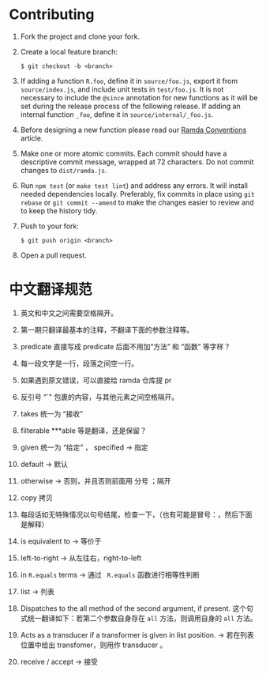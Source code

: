# Contributing

1.  Fork the project and clone your fork.

1.  Create a local feature branch:

        $ git checkout -b <branch>

1.  If adding a function `R.foo`, define it in `source/foo.js`, export it from
    `source/index.js`, and include unit tests in `test/foo.js`. It is not necessary
    to include the `@since` annotation for new functions as it will be set
    during the release process of the following release. If adding an internal
    function `_foo`, define it in `source/internal/_foo.js`.

1.  Before designing a new function please read our [Ramda Conventions](https://github.com/ramda/ramda/wiki/Ramda-Conventions) article.

1.  Make one or more atomic commits. Each commit should have a descriptive
    commit message, wrapped at 72 characters. Do not commit changes to
    `dist/ramda.js`.

1.  Run `npm test` (or `make test lint`) and address any errors. It will install
    needed dependencies locally.  Preferably, fix commits in place using `git
    rebase` or `git commit --amend` to make the changes easier to review and to
    keep the history tidy.

1.  Push to your fork:

        $ git push origin <branch>

1.  Open a pull request.

# 中文翻译规范

1. 英文和中文之间需要空格隔开。

2. 第一期只翻译最基本的注释，不翻译下面的参数注释等。

3. predicate 直接写成 predicate 后面不用加“方法” 和 “函数” 等字样？

4. 每一段文字是一行，段落之间空一行。

5. 如果遇到原文错误，可以直接给 ramda 仓库提 pr

6. 反引号 "`" 包裹的内容，与其他元素之间空格隔开。

7. takes 统一为 “接收” 

8. filterable ***able 等是翻译，还是保留？

9. given 统一为 “给定” ， specified -> 指定

10. default -> 默认

11. otherwise -> 否则，并且否则前面用 分号 ；隔开

12. copy 拷贝

13. 每段话如无特殊情况以句号结尾，检查一下，（也有可能是冒号：，然后下面是解释）

14. is equivalent to -> 等价于

15. left-to-right -> 从左往右，right-to-left

16. in `R.equals` terms -> 通过 ` R.equals` 函数进行相等性判断

17. list -> 列表

18. Dispatches to the all method of the second argument, if present. 这个句式统一翻译如下：若第二个参数自身存在 `all` 方法，则调用自身的 `all` 方法。

19. Acts as a transducer if a transformer is given in list position. -> 若在列表位置中给出 transfomer，则用作 transducer 。

20. receive / accept -> 接受
